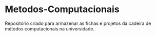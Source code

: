 # Metodos-Computacionais
Repositório criado para armazenar as fichas e projetos da cadeira de métodos computacionais na universidade. 

